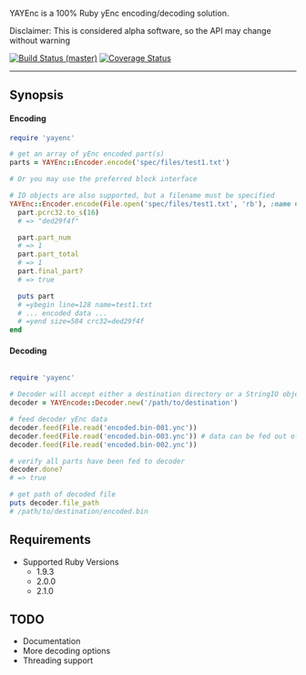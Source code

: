 YAYEnc is a 100% Ruby yEnc encoding/decoding solution.

Disclaimer: This is considered alpha software, so the API may change without warning

[![Build Status (master)](https://travis-ci.org/cjlucas/ruby-yayenc.png?branch=master "Branch: master")](https://travis-ci.org/cjlucas/ruby-yayenc)
[![Coverage Status](https://coveralls.io/repos/cjlucas/ruby-yayenc/badge.png?branch=master)](https://coveralls.io/r/cjlucas/ruby-yayenc?branch=master)

---
## Synopsis ##

#### Encoding ####

```ruby
require 'yayenc'

# get an array of yEnc encoded part(s)
parts = YAYEnc::Encoder.encode('spec/files/test1.txt')

# Or you may use the preferred block interface

# IO objects are also supported, but a filename must be specified
YAYEnc::Encoder.encode(File.open('spec/files/test1.txt', 'rb'), :name => 'test1.txt') do |part|
  part.pcrc32.to_s(16)
  # => "ded29f4f"

  part.part_num
  # => 1
  part.part_total
  # => 1
  part.final_part?
  # => true

  puts part
  # =ybegin line=128 name=test1.txt
  # ... encoded data ...
  # =yend size=584 crc32=ded29f4f
end
```

#### Decoding ####

```ruby

require 'yayenc'

# Decoder will accept either a destination directory or a StringIO object to write to
decoder = YAYEncode::Decoder.new('/path/to/destination')

# feed decoder yEnc data
decoder.feed(File.read('encoded.bin-001.ync'))
decoder.feed(File.read('encoded.bin-003.ync')) # data can be fed out of order
decoder.feed(File.read('encoded.bin-002.ync'))

# verify all parts have been fed to decoder
decoder.done?
# => true

# get path of decoded file
puts decoder.file_path
# /path/to/destination/encoded.bin

```

## Requirements ##
- Supported Ruby Versions
  - 1.9.3
  - 2.0.0
  - 2.1.0

## TODO ##
- Documentation
- More decoding options
- Threading support
